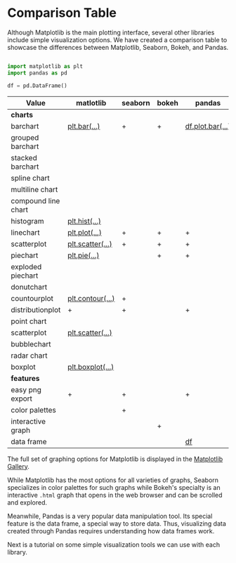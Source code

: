 # Comparison Table

Although Matplotlib is the main plotting interface, several other libraries include simple visualization options. We
have created a comparison table to showcase the differences between Matplotlib, Seaborn, Bokeh, and Pandas.

```python

import matplotlib as plt
import pandas as pd

df = pd.DataFrame()

```

| Value               | matlotlib                                                                                                                    | seaborn | bokeh | pandas                                                                                                        |
|---------------------|------------------------------------------------------------------------------------------------------------------------------|---------|-------|---------------------------------------------------------------------------------------------------------------|
| **charts**          |
| barchart            | [plt.bar(...)](https://matplotlib.org/stable/api/_as_gen/matplotlib.axes.Axes.bar.html#matplotlib.axes.Axes.bar)             | +       | +     | [df.plot.bar(...)](https://pandas.pydata.org/pandas-docs/stable/reference/api/pandas.DataFrame.plot.bar.html) |
| grouped barchart    |                                                                                                                              |         |       |                                                                                                               |
| stacked barchart    |                                                                                                                              |         |       |                                                                                                               |
| spline chart        |                                                                                                                              |         |       |                                                                                                               |
| multiline chart     |                                                                                                                              |         |       |                                                                                                               |
| compound line chart |                                                                                                                              |         |       |                                                                                                               |
| histogram           | [plt.hist(...)](https://matplotlib.org/stable/api/_as_gen/matplotlib.axes.Axes.hist.html#matplotlib.axes.Axes.hist)          |         |       |                                                                                                               |
| linechart           | [plt.plot(...)](https://matplotlib.org/stable/api/_as_gen/matplotlib.axes.Axes.plot.html#matplotlib.axes.Axes.plot)          | +       | +     | +                                                                                                             |
| scatterplot         | [plt.scatter(...)](https://matplotlib.org/stable/api/_as_gen/matplotlib.axes.Axes.scatter.html#matplotlib.axes.Axes.scatter) | +       | +     | +                                                                                                             |
| piechart            | [plt.pie(...)](https://matplotlib.<br/>org/stable/api/_as_gen/matplotlib.axes.Axes.pie.html#matplotlib.axes.Axes.pie)        |         | +     | +                                                                                                             |
| exploded piechart   |                                                                                                                              |         |       |                                                                                                               |
| donutchart          |                                                                                                                              |         |       |                                                                                                               |
| countourplot        | [plt.contour(...)](https://matplotlib.org/stable/api/_as_gen/matplotlib.axes.Axes.contour.html#matplotlib.axes.Axes.contour) | +       |       |                                                                                                               |
| distributionplot    | +                                                                                                                            | +       |       | +                                                                                                             |
| point chart         |                                                                                                                              |         |       |                                                                                                               |
| scatterplot         | [plt.scatter(...)](https://matplotlib.org/stable/api/_as_gen/matplotlib.axes.Axes.scatter.html#matplotlib.axes.Axes.scatter) |         |       |                                                                                                               |
| bubblechart         |                                                                                                                              |         |       |                                                                                                               |
| radar chart         |                                                                                                                              |         |       |                                                                                                               |
| boxplot             | [plt.boxplot(...)](https://matplotlib.org/stable/api/_as_gen/matplotlib.axes.Axes.boxplot.html#matplotlib.axes.Axes.boxplot) |         |       |                                                                                                               |
| **features**        |
| easy png export     | +                                                                                                                            | +       |       | +                                                                                                             |
| color palettes      |                                                                                                                              | +       |       |                                                                                                               |
| interactive graph   |                                                                                                                              |         | +     |                                                                                                               |
| data frame          |                                                                                                                              |         |       | [df](tbd)                                                                                                     |


The full set of graphing options for Matplotlib is displayed in the 
[Matplotlib Gallery](<https://matplotlib.org/3.3.0/gallery/index.html>).

While Matplotlib has the most options for all varieties of graphs, Seaborn specializes in color palettes for such graphs
while Bokeh's specialty is an interactive `.html` graph that opens in the web browser and can be scrolled and explored.

Meanwhile, Pandas is a very popular data manipulation tool. Its special feature is the data frame, a special way to
store data. Thus, visualizing data created through Pandas requires understanding how data frames work.

Next is a tutorial on some simple visualization tools we can use with each library.


